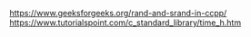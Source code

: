 https://www.geeksforgeeks.org/rand-and-srand-in-ccpp/
https://www.tutorialspoint.com/c_standard_library/time_h.htm
